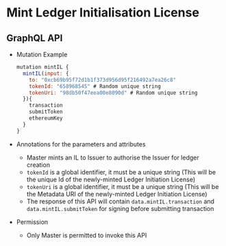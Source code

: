 # Mint Ledger Initialisation License

## GraphQL API

- Mutation Example
  ```javascript
  mutation mintIL {
    mintIL(input: {
      to: "0xcb69b95f72d1b1f373d956d95f216492a7ea26c8"
      tokenId: "658968545" # Random unique string
      tokenUri: "98db50f47eea00e8090d" # Random unique string
    }){
      transaction
      submitToken
      ethereumKey
    }
  }
  ```

- Annotations for the parameters and attributes
  - Master mints an IL to Issuer to authorise the Issuer for ledger creation
  - `tokenId` is a global identifier, it must be a unique string (This will be the unique Id of the newly-minted Ledger Initiation License)
  - `tokenUri` is a global identifier, it must be a unique string (This will be the Metadata URI of the newly-minted Ledger Initiation License)
  - The response of this API will contain `data.mintIL.transaction` and `data.mintIL.submitToken` for signing before submitting transaction

- Permission
  - Only Master is permitted to invoke this API
